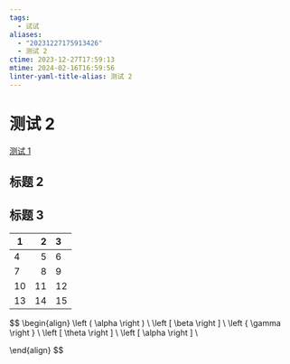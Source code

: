 ```yaml
---
tags:
  - 试试
aliases:
  - "20231227175913426"
  - 测试 2
ctime: 2023-12-27T17:59:13
mtime: 2024-02-16T16:59:56
linter-yaml-title-alias: 测试 2
---
```


# 测试 2

[测试 1](./20231227175836027.md)

## 标题 2

## 标题 3

| 1 | 2 | 3 |
| ---- | ---: | :--- |
| 4 | 5 | 6 |
| 7 | 8 | 9 |
| 10 | 11 | 12 |
| 13 | 14 | 15 |

$$
\begin{align}
\left ( \alpha \right ) \\
\left [ \beta \right ] \\
\left \{ \gamma \right \} \\
\left [ \theta \right ] \\
\left [ \alpha \right ] \\

\end{align}
$$